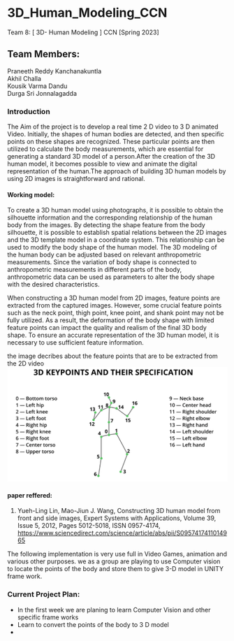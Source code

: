 # 3D_Human_Modeling_CCN

Team 8: [ 3D- Human Modeling ] CCN [Spring 2023]

## Team Members:

Praneeth Reddy Kanchanakuntla <br>
Akhil Challa <br>
Kousik Varma Dandu <br>
Durga Sri Jonnalagadda<br>

### Introduction <br>

The Aim of the project is to develop a real time 2 D video to 3 D animated Video. 
Initially, the shapes of human bodies are detected, and then specific points on these shapes are recognized. These particular points are then utilized to calculate the body measurements, which are essential for generating a standard 3D model of a person.After the creation of the 3D human model, it becomes possible to view and animate the digital representation of the human.The approach of building 3D human models by using 2D images is straightforward and rational.


#### Working model: 

To create a 3D human model using photographs, it is possible to obtain the silhouette information and the corresponding relationship of the human body from the images. By detecting the shape feature from the body silhouette, it is possible to establish spatial relations between the 2D images and the 3D template model in a coordinate system. This relationship can be used to modify the body shape of the human model. The 3D modeling of the human body can be adjusted based on relevant anthropometric measurements. Since the variation of body shape is connected to anthropometric measurements in different parts of the body, anthropometric data can be used as parameters to alter the body shape with the desired characteristics.

When constructing a 3D human model from 2D images, feature points are extracted from the captured images. However, some crucial feature points such as the neck point, thigh point, knee point, and shank point may not be fully utilized. As a result, the deformation of the body shape with limited feature points can impact the quality and realism of the final 3D body shape. To ensure an accurate representation of the 3D human model, it is necessary to use sufficient feature information.


the image decribes about the feature points that are to be extracted from the 2D video
![](https://github.com/pkanchan15/3D_Human_Modeling_CCN/blob/group_8_proposal/Screenshot%202023-02-22%20at%2012.45.20%20PM.png)






#### paper reffered:

1. Yueh-Ling Lin, Mao-Jiun J. Wang,
Constructing 3D human model from front and side images,
Expert Systems with Applications,
Volume 39, Issue 5,
2012,
Pages 5012-5018,
ISSN 0957-4174, https://www.sciencedirect.com/science/article/abs/pii/S0957417411014965





The following implementation is very use full in Video Games, animation and various other purposes. we as a group are playing to use Computer vision to locate the points of the body and store them to give 3-D model in UNITY frame work.

### Current Project Plan:

<ul>
  <li>
    In the first week we are planing to learn Computer Vision and other specific frame works </li>
  <li> Learn to convert the points of the body to 3 D model <li>
  </ul>
    
